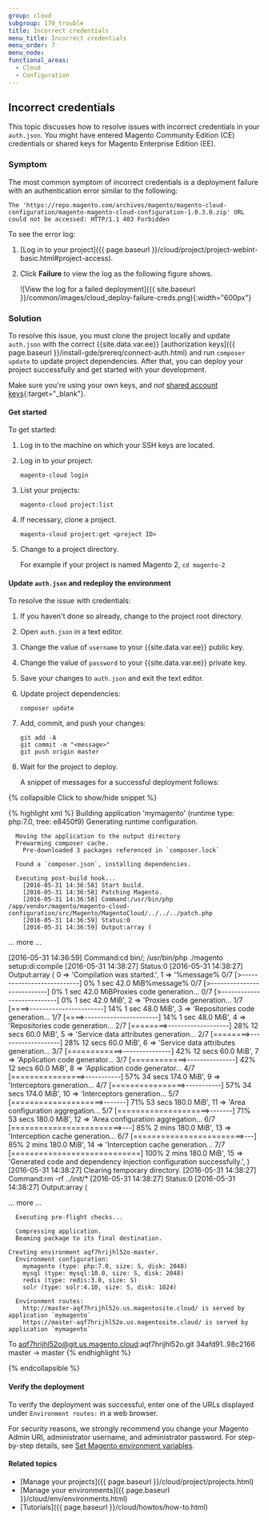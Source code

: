 ```yaml
---
group: cloud
subgroup: 170_trouble
title: Incorrect credentials
menu_title: Incorrect credentials
menu_order: 7
menu_node:
functional_areas:
  - Cloud
  - Configuration
---
```


## Incorrect credentials

This topic discusses how to resolve issues with incorrect credentials in your `auth.json`. You might have entered Magento Community Edition (CE) credentials or shared keys for Magento Enterprise Edition (EE).

### Symptom

The most common symptom of incorrect credentials is a deployment failure with an authentication error similar to the following:

	The 'https://repo.magento.com/archives/magento/magento-cloud-configuration/magento-magento-cloud-configuration-1.0.3.0.zip' URL could not be accessed: HTTP/1.1 403 Forbidden

To see the error log:

1.	[Log in to your project]({{ page.baseurl }}/cloud/project/project-webint-basic.html#project-access).
2.	Click **Failure** to view the log as the following figure shows.

	![View the log for a failed deployment]({{ site.baseurl }}/common/images/cloud_deploy-failure-creds.png){:width="600px"}

### Solution

To resolve this issue, you must clone the project locally and update `auth.json` with the correct {{site.data.var.ee}} [authorization keys]({{ page.baseurl }}/install-gde/prereq/connect-auth.html) and run `composer update` to update project dependencies. After that, you can deploy your project successfully and get started with your development.

Make sure you're using your own keys, and *not* [shared account keys](http://docs.magento.com/m2/ce/user_guide/magento/magento-account-share.html){:target="_blank"}.

#### Get started

To get started:

1.	Log in to the machine on which your SSH keys are located.
2.	Log in to your project:

		magento-cloud login
3.	List your projects:

		magento-cloud project:list
4.	If necessary, clone a project.

		magento-cloud project:get <project ID>
4.	Change to a project directory.

	For example if your project is named Magento 2, `cd magento-2`

#### Update `auth.json` and redeploy the environment

To resolve the issue with credentials:

1.	If you haven't done so already, change to the project root directory.
2.	Open `auth.json` in a text editor.
3.	Change the value of `username` to your {{site.data.var.ee}} public key.
4.	Change the value of `password` to your {{site.data.var.ee}} private key.
5.	Save your changes to `auth.json` and exit the text editor.
6.	Update project dependencies:

		composer update
6.	Add, commit, and push your changes:

		git add -A
		git commit -m "<message>"
		git push origin master
7.	Wait for the project to deploy.

	A snippet of messages for a successful deployment follows:

{% collapsible Click to show/hide snippet %}

{% highlight xml %}
 Building application 'mymagento' (runtime type: php:7.0, tree: e8450f9)
      Generating runtime configuration.

      Moving the application to the output directory
      Prewarming composer cache.
        Pre-downloaded 3 packages referenced in `composer.lock`

      Found a `composer.json`, installing dependencies.

      Executing post-build hook...
        [2016-05-31 14:36:58] Start build.
        [2016-05-31 14:36:58] Patching Magento.
        [2016-05-31 14:36:58] Command:/usr/bin/php /app/vendor/magento/magento-cloud-configuration/src/Magento/MagentoCloud/../../../patch.php
        [2016-05-31 14:36:59] Status:0
        [2016-05-31 14:36:59] Output:array (

... more ...

[2016-05-31 14:36:59] Command:cd bin/; /usr/bin/php ./magento setup:di:compile
        [2016-05-31 14:38:27] Status:0
        [2016-05-31 14:38:27] Output:array (
          0 => 'Compilation was started.',
          1 => '%message% 0/7 [>---------------------------]   0% 1 sec 42.0 MiB%message% 0/7 [>---------------------------]   0% 1 sec 42.0 MiBProxies code generation... 0/7 [>---------------------------]   0% 1 sec 42.0 MiB',
          2 => 'Proxies code generation... 1/7 [====>-----------------------]  14% 1 sec 48.0 MiB',
          3 => 'Repositories code generation... 1/7 [====>-----------------------]  14% 1 sec 48.0 MiB',
          4 => 'Repositories code generation... 2/7 [========>-------------------]  28% 12 secs 60.0 MiB',
          5 => 'Service data attributes generation... 2/7 [========>-------------------]  28% 12 secs 60.0 MiB',
          6 => 'Service data attributes generation... 3/7 [============>---------------]  42% 12 secs 60.0 MiB',
          7 => 'Application code generator... 3/7 [============>---------------]  42% 12 secs 60.0 MiB',
          8 => 'Application code generator... 4/7 [================>-----------]  57% 34 secs 174.0 MiB',
          9 => 'Interceptors generation... 4/7 [================>-----------]  57% 34 secs 174.0 MiB',
          10 => 'Interceptors generation... 5/7 [====================>-------]  71% 53 secs 180.0 MiB',
          11 => 'Area configuration aggregation... 5/7 [====================>-------]  71% 53 secs 180.0 MiB',
          12 => 'Area configuration aggregation... 6/7 [========================>---]  85% 2 mins 180.0 MiB',
          13 => 'Interception cache generation... 6/7 [========================>---]  85% 2 mins 180.0 MiB',
          14 => 'Interception cache generation... 7/7 [============================] 100% 2 mins 180.0 MiB',
          15 => 'Generated code and dependency injection configuration successfully.',
        )
        [2016-05-31 14:38:27] Clearing temporary directory.
        [2016-05-31 14:38:27] Command:rm -rf ../init/*
        [2016-05-31 14:38:27] Status:0
        [2016-05-31 14:38:27] Output:array (

... more ...

      Executing pre-flight checks...

      Compressing application.
      Beaming package to its final destination.

    Creating environment aqf7hrijhl52o-master.
      Environment configuration:
        mymagento (type: php:7.0, size: S, disk: 2048)
        mysql (type: mysql:10.0, size: S, disk: 2048)
        redis (type: redis:3.0, size: S)
        solr (type: solr:4.10, size: S, disk: 1024)

      Environment routes:
        http://master-aqf7hrijhl52o.us.magentosite.cloud/ is served by application `mymagento`
        https://master-aqf7hrijhl52o.us.magentosite.cloud/ is served by application `mymagento`


To aqf7hrijhl52o@git.us.magento.cloud:aqf7hrijhl52o.git
   34afd91..98c2166  master -> master
{% endhighlight %}

{% endcollapsible %}

#### Verify the deployment

To verify the deployment was successful, enter one of the URLs displayed under `Environment routes:` in a web browser.

<div class="bs-callout bs-callout-warning" markdown="1">
	<p>For security reasons, we strongly recommend you change your Magento Admin URI, administrator username, and administrator password. For step-by-step details, see <a href="{{ page.baseurl }}/cloud/env/set-variables.html">Set Magento environment variables</a>.</p>
</div>

#### Related topics

*	[Manage your projects]({{ page.baseurl }}/cloud/project/projects.html)
*	[Manage your environments]({{ page.baseurl }}/cloud/env/environments.html)
*	[Tutorials]({{ page.baseurl }}/cloud/howtos/how-to.html)
